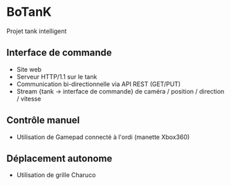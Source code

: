 # BoTanK
Projet tank intelligent

## Interface de commande
- Site web
- Serveur HTTP/1.1 sur le tank
- Communication bi-directionnelle via API REST (GET/PUT)
- Stream {tank -> interface de commande} de caméra / position / direction / vitesse

## Contrôle manuel
- Utilisation de Gamepad connecté à l'ordi (manette Xbox360)

## Déplacement autonome
- Utilisation de grille Charuco
